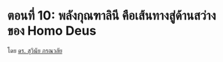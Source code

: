 ตอนที่ 10: พลังกุณฑาลินี คือเส้นทางสู่ด้านสว่างของ Homo Deus
===
โดย [ดร. สุวินัย ภรณวลัย](https://www.facebook.com/suvinaip/posts/2411607062209754)
<!--stackedit_data:
eyJoaXN0b3J5IjpbLTE1NDIxODYyMzNdfQ==
-->